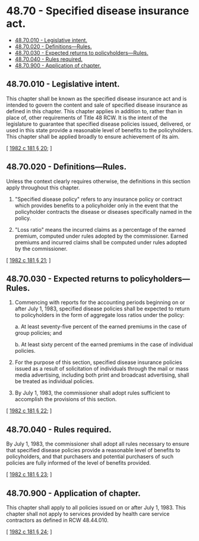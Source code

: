 # 48.70 - Specified disease insurance act.
* [48.70.010 - Legislative intent.](#4870010---legislative-intent)
* [48.70.020 - Definitions—Rules.](#4870020---definitionsrules)
* [48.70.030 - Expected returns to policyholders—Rules.](#4870030---expected-returns-to-policyholdersrules)
* [48.70.040 - Rules required.](#4870040---rules-required)
* [48.70.900 - Application of chapter.](#4870900---application-of-chapter)
## 48.70.010 - Legislative intent.
This chapter shall be known as the specified disease insurance act and is intended to govern the content and sale of specified disease insurance as defined in this chapter. This chapter applies in addition to, rather than in place of, other requirements of Title 48 RCW. It is the intent of the legislature to guarantee that specified disease policies issued, delivered, or used in this state provide a reasonable level of benefits to the policyholders. This chapter shall be applied broadly to ensure achievement of its aim.

\[ [1982 c 181 § 20](http://leg.wa.gov/CodeReviser/documents/sessionlaw/1982c181.pdf?cite=1982%20c%20181%20§%2020); \]

## 48.70.020 - Definitions—Rules.
Unless the context clearly requires otherwise, the definitions in this section apply throughout this chapter.

1. "Specified disease policy" refers to any insurance policy or contract which provides benefits to a policyholder only in the event that the policyholder contracts the disease or diseases specifically named in the policy.

2. "Loss ratio" means the incurred claims as a percentage of the earned premium, computed under rules adopted by the commissioner. Earned premiums and incurred claims shall be computed under rules adopted by the commissioner.

\[ [1982 c 181 § 21](http://leg.wa.gov/CodeReviser/documents/sessionlaw/1982c181.pdf?cite=1982%20c%20181%20§%2021); \]

## 48.70.030 - Expected returns to policyholders—Rules.
1. Commencing with reports for the accounting periods beginning on or after July 1, 1983, specified disease policies shall be expected to return to policyholders in the form of aggregate loss ratios under the policy:

    a. At least seventy-five percent of the earned premiums in the case of group policies; and

    b. At least sixty percent of the earned premiums in the case of individual policies.

2. For the purpose of this section, specified disease insurance policies issued as a result of solicitation of individuals through the mail or mass media advertising, including both print and broadcast advertising, shall be treated as individual policies.

3. By July 1, 1983, the commissioner shall adopt rules sufficient to accomplish the provisions of this section.

\[ [1982 c 181 § 22](http://leg.wa.gov/CodeReviser/documents/sessionlaw/1982c181.pdf?cite=1982%20c%20181%20§%2022); \]

## 48.70.040 - Rules required.
By July 1, 1983, the commissioner shall adopt all rules necessary to ensure that specified disease policies provide a reasonable level of benefits to policyholders, and that purchasers and potential purchasers of such policies are fully informed of the level of benefits provided.

\[ [1982 c 181 § 23](http://leg.wa.gov/CodeReviser/documents/sessionlaw/1982c181.pdf?cite=1982%20c%20181%20§%2023); \]

## 48.70.900 - Application of chapter.
This chapter shall apply to all policies issued on or after July 1, 1983. This chapter shall not apply to services provided by health care service contractors as defined in RCW 48.44.010.

\[ [1982 c 181 § 24](http://leg.wa.gov/CodeReviser/documents/sessionlaw/1982c181.pdf?cite=1982%20c%20181%20§%2024); \]

